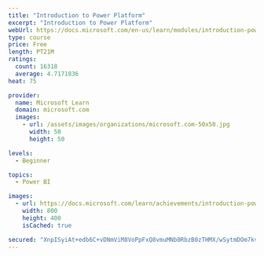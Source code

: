 ```yaml
---
title: "Introduction to Power Platform"
excerpt: "Introduction to Power Platform"
webUrl: https://docs.microsoft.com/en-us/learn/modules/introduction-power-platform/
type: course
price: Free
length: PT21M
ratings:
  count: 16318
  average: 4.7171836
heat: 75

provider:
  name: Microsoft Learn
  domain: microsoft.com
  images:
    - url: /assets/images/organizations/microsoft.com-50x50.jpg
      width: 50
      height: 50

levels:
  - Beginner

topics:
  - Power BI

images:
  - url: https://docs.microsoft.com/learn/achievements/introduction-power-platform-social.png
    width: 800
    height: 400
    isCached: true

secured: "XnpISyiAt+edb6C+vDNmViM8VoPpFxQ8vmuMNb0RbzB0zTHMX/wSytmDOm7kvcupzYvK+HsI+RgCau/U8pj+wPCnS1O/tayZT35OvxoQecj2S8pLKtBChcwU/Cv+PCh/yyqowUhjX8nqB4wGRbAEK9NpHXrNtymSWZa0iWW84mnq/2/XT0Scb4uBya47JQxDZZwgoNYvOIdvQfOGMPc/lEjLJeSX8LxouAPeCv/AN1GTzUd+VbFVSJ8GCMd2hl0RHI8v8XqcCGR/2goZjCpZxU1wbjqYbTWcoTtVJoWeK/bryxjnbqLm7NGjmgDi8UZhZvmrMbJI+6UB6JPTIFJgN/NDu9073+qEGzvI30U2KNaVDpQCLdKxDq32ozrTouVpkEyrw9Lq8NmR/YiMKiFQpvqcSGUoK0rWNJgfOJc6Mcl7u4ruIomBXiQMvcdLjEjm;WpbGCA+fhF3oDm+wX+380A=="
---
```


